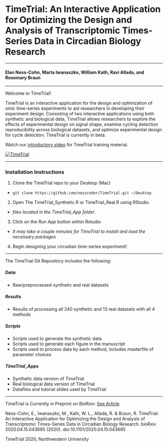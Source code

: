 # TimeTrial: An Interactive Application for Optimizing the Design and Analysis of Transcriptomic Times-Series Data in Circadian Biology Research
***
#### Elan Ness-Cohn, Marta Iwanaszko, William Kath, Ravi Allada, and Rosemary Braun
***
Welcome to TimeTrial!

TimeTrial is an interactive application for the design and optimization of omic 
time-series experiments to aid researchers in developing their experiment design. 
Consisting of two interactive applications using both synthetic and biological 
data, TimeTrial allows researchers to explore the effects of experimental design
on signal shape, examine cycling detection reproducibility across biological 
datasets, and optimize experimental design for cycle detection. 
TimeTrial is currently in beta.

Watch our [introductory video](https://vimeo.com/388290542) for TimeTrial training material.

[![TimeTrial](https://res.cloudinary.com/marcomontalbano/image/upload/v1580425724/video_to_markdown/images/vimeo--388290542-c05b58ac6eb4c4700831b2b3070cd403.jpg)](https://vimeo.com/388290542 "TimeTrial")

***
### Installation Instructions
1. Clone the TimeTrial repo to your Desktop (Mac)
 - `git clone https://github.com/nesscoder/TimeTrial.git ~/Desktop`
2. Open The TimeTrial_Synthetic.R or TimeTrial_Real.R using RStudio 
 - *files located in the TimeTrial_App folder*.
3. Click on the *Run App* button within Rstudio
 - *It may take a couple minutes for TimeTrial to install and load the necessary packages*
4. Begin designing your circadian time-series experiment!

***

The TimeTrial Git Repository includes the following:

##### Data
 - Raw/preprocessed synthetic and real datasets

##### Results
 - Results of processing all 240 synthetic and 13 real datasets with all 4 methods

##### Scripts
 - Scripts used to generate the synthetic data
 - Scripts used to generate each figure in the manuscript
 - Scripts used to process data by each method, includes masterfile of parameter choices

##### TimeTrial_Apps
 - Synthetic data version of TimeTrial
 - Real biological data version of TimeTrial
 - Datafiles and tutorial slides used by TimeTrial


***
TimeTrial is Currently in Preprint on BioRxiv:
[See Article](https://doi.org/10.1101/2020.04.15.043695)

Ness-Cohn, E., Iwanaszko, M., Kath, W. L., Allada, R. & Braun, R. TimeTrial: An Interactive Application for Optimizing the Design and Analysis of Transcriptomic Times-Series Data in Circadian Biology Research. bioRxiv 2020.04.15.043695 (2020). doi:10.1101/2020.04.15.043695

TimeTrial 2020, Northwestern University
